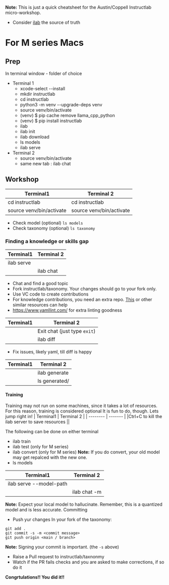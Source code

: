 **Note:** This is just a quick cheatsheet for the Austin/Coppell Instructlab micro-workshop. 
* Consider [ilab](https://github.com/instructlab/instructlab/blob/main/README.md) the source of truth

# For M series Macs

## Prep
In terminal window - folder of choice
* Terminal 1
    * xcode-select --install
    * mkdir instructlab
    * cd instructlab
    * python3 -m venv --upgrade-deps venv
    * source venv/bin/activate
    * (venv) $ pip cache remove llama_cpp_python
    * (venv) $ pip install instructlab
    * ilab
    * ilab init
    * ilab download
    * ls models
    * ilab serve
* Terminal 2
    * source venv/bin/activate
    * same new tab : ilab chat

## Workshop
| Terminal1    | Terminal 2 |
| -------- | ------- |
|  cd instructlab  |  cd instructlab   |
|  source venv/bin/activate  |  source venv/bin/activate   |

* Check model (optional)  `ls models`
* Check taxonomy (optional)  `ls taxonomy`

### Finding a knowledge or skills gap
| Terminal1    | Terminal 2 |
| -------- | ------- |
|  ilab serve  |     |
|    |  ilab chat   |

* Chat and find a good topic
* Fork instructlab/taxonomy. Your changes should go to your fork only.
* Use VC code to create contributions
* For knowledge contributions, you need an extra repo. [This](https://developer.ibm.com/tutorials/awb-contributing-knowledge-open-source-llms-instructlab/) or other similar resources can help
* https://www.yamllint.com/ for extra linting goodness

| Terminal1    | Terminal 2 |
| -------- | ------- |
| |Exit chat (just type `exit`)|
| |ilab diff|

* Fix issues, likely yaml, till diff is happy

| Terminal1    | Terminal 2 |
| -------- | ------- |
| |ilab generate|
| |ls generated/|

#### Training
Training may not run on some machines, since it takes a lot of resources. For this reason, training is considered optional It is fun to do, though. Lets jump right in!
| Terminal1    | Terminal 2 |
| -------- | ------- |
|Ctrl+C to kill the ilab server to save resources ||

The following can be done on either terminal
* ilab train 
* ilab test (only for M series)
* ilab convert (only for M series)
**Note:** If you do convert, your old model may get repalced with the new one.
* ls models

| Terminal1 | Terminal 2 |
| -------- | ------- |
|ilab serve --model-path <new model path> ||
| |ilab chat -m <New model name> | 

**Note:** Expect your local model to hallucinate. Remember, this is a quantized model and is less accurate. 
Committing
* Push yur changes 
In your fork of the taxonomy:
``` 
git add .
git commit -s -m <commit message>
git push origin <main / branch>
```
**Note:** Signing your commit is important. (the `-s` above)
* Raise a Pull request to instructlab/taxnonmy
* Watch if the PR fails checks and you are asked to make corrections, if so do it

**Congrtulations!! You did it!!**

    





